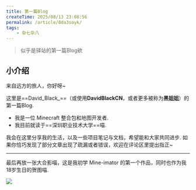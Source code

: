 ```yaml
---
title: 第一篇Blog
createTime: 2025/08/13 23:08:56
permalink: /article/8da3soyk/
tags: 
    - 杂七杂八
---
```


> 似乎是驿站的第一篇Blog欸

## 小介绍

来自远方的旅人，你好呀~ 

这里是==David_Black_==（或使用**DavidBlackCN**，或者更多被称为**黑姐姐**）的第一篇Blog.

- 我是一位 Minecraft 整合包和地图开发者.
- 我目前就读于==深圳职业技术大学==喵.

我会在这里分享我的生活，以及一些项目笔记与文档，希望能和大家共同进步. 如果你恰巧发现了部分文章出现了疏漏或者错误，欢迎在评论区里提出指正~

---

最后再放一张大合影喵，这是我初学 Mine-imator 的第一个作品，同时也作为我18岁生日的贺图喵.

![](/assets/202508/13-1.png)